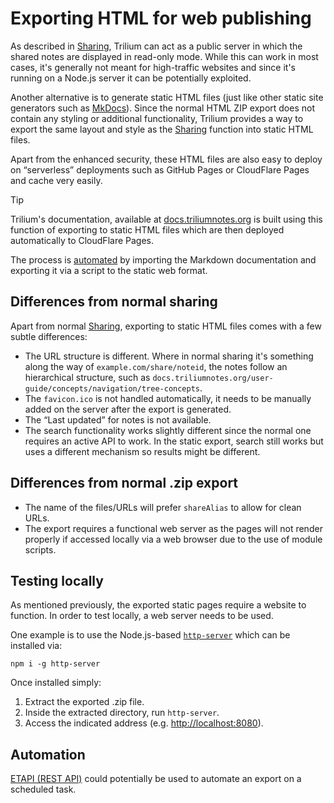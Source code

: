 # Exporting HTML for web publishing
As described in <a class="reference-link" href="../Sharing.md">Sharing</a>, Trilium can act as a public server in which the shared notes are displayed in read-only mode. While this can work in most cases, it's generally not meant for high-traffic websites and since it's running on a Node.js server it can be potentially exploited.

Another alternative is to generate static HTML files (just like other static site generators such as [MkDocs](https://www.mkdocs.org/)). Since the normal HTML ZIP export does not contain any styling or additional functionality, Trilium provides a way to export the same layout and style as the <a class="reference-link" href="../Sharing.md">Sharing</a> function into static HTML files.

Apart from the enhanced security, these HTML files are also easy to deploy on “serverless” deployments such as GitHub Pages or CloudFlare Pages and cache very easily.

> [!TIP]
> Trilium's documentation, available at [docs.triliumnotes.org](https://docs.triliumnotes.org/) is built using this function of exporting to static HTML files which are then deployed automatically to CloudFlare Pages.
> 
> The process is [automated](https://github.com/TriliumNext/Trilium/blob/main/apps/edit-docs/src/build-docs.ts) by importing the Markdown documentation and exporting it via a script to the static web format.

## Differences from normal sharing

Apart from normal <a class="reference-link" href="../Sharing.md">Sharing</a>, exporting to static HTML files comes with a few subtle differences:

*   The URL structure is different. Where in normal sharing it's something along the way of `example.com/share/noteid`, the notes follow an hierarchical structure, such as `docs.triliumnotes.org/user-guide/concepts/navigation/tree-concepts`.
*   The `favicon.ico` is not handled automatically, it needs to be manually added on the server after the export is generated.
*   The “Last updated” for notes is not available.
*   The search functionality works slightly different since the normal one requires an active API to work. In the static export, search still works but uses a different mechanism so results might be different.

## Differences from normal .zip export

*   The name of the files/URLs will prefer `shareAlias` to allow for clean URLs.
*   The export requires a functional web server as the pages will not render properly if accessed locally via a web browser due to the use of module scripts.

## Testing locally

As mentioned previously, the exported static pages require a website to function. In order to test locally, a web server needs to be used.

One example is to use the Node.js-based [`http-server`](https://www.npmjs.com/package/http-server) which can be installed via:

```
npm i -g http-server
```

Once installed simply:

1.  Extract the exported .zip file.
2.  Inside the extracted directory, run `http-server`.
3.  Access the indicated address (e.g. [http://localhost:8080](http://localhost:8080)).

## Automation

<a class="reference-link" href="../ETAPI%20(REST%20API).md">ETAPI (REST API)</a> could potentially be used to automate an export on a scheduled task.